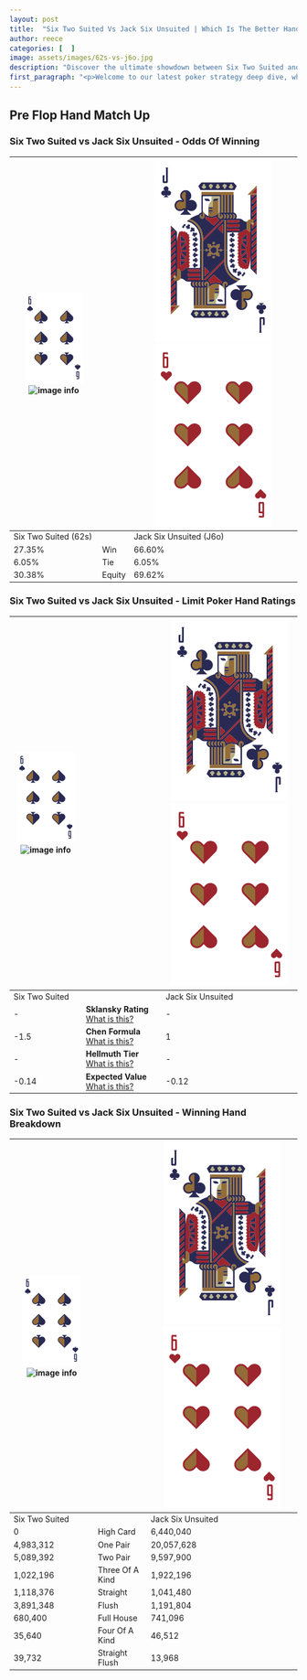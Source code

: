```yaml
---
layout: post
title:  "Six Two Suited Vs Jack Six Unsuited | Which Is The Better Hand In Poker? A Complete Guide"
author: reece
categories: [  ]
image: assets/images/62s-vs-j6o.jpg
description: "Discover the ultimate showdown between Six Two Suited and Jack Six Unsuited in poker! Uncover the odds, strategies, and scenarios where one hand triumphs over the other. Get ready to up your poker game with this thrilling analysis."
first_paragraph: "<p>Welcome to our latest poker strategy deep dive, where we're pitting two distinct hands against each other in a high-stakes showdown: Six Two Suited vs Jack Six Unsuited.</p><p>In the dynamic world of poker, every decision counts, and knowing which hand holds the upper hand is key to your success at the table.</p><p>In this article, we'll dissect these two hands, explore the scenarios where one dominates the other, and equip you with the knowledge to make strategic choices that can tip the odds in your favor.</p><p>Get ready to unravel the intriguing dynamics of these poker hands and elevate your game to new heights.</p>"
---
```




[comment]: # (sp0)

## Pre Flop Hand Match Up

<div class="table hand-ratings" markdown="1"> 



### Six Two Suited vs Jack Six Unsuited - Odds Of Winning


    
| ![image info](assets/images/hand1/6.png) ![image info](assets/images/hand1/2s.png) |  | ![image info](assets/images/hand2/J.png) ![image info](assets/images/hand2/6o.png) |
| -------- | -------- | -------- |
| Six Two Suited (62s) |  | Jack Six Unsuited (J6o) |
| 27.35% | Win | 66.60% |
| 6.05% | Tie | 6.05% |
| 30.38% | Equity | 69.62% |




[comment]: # (sp1)



### Six Two Suited vs Jack Six Unsuited - Limit Poker Hand Ratings


    
| ![image info](assets/images/hand1/6.png) ![image info](assets/images/hand1/2s.png) |  | ![image info](assets/images/hand2/J.png) ![image info](assets/images/hand2/6o.png) |
| -------- | -------- | -------- |
| Six Two Suited |  | Jack Six Unsuited |
| - | **Sklansky Rating** [What is this?](/sklansky-rating-explained) | - |
| -1.5 | **Chen Formula** [What is this?](/chen-formula-explained) | 1 |
| - | **Hellmuth Tier** [What is this?](/Hellmuth-tier-explained) | - |
| -0.14 | **Expected Value** [What is this?](/expected-value-explained) | -0.12 |




[comment]: # (sp2)



### Six Two Suited vs Jack Six Unsuited - Winning Hand Breakdown


    
| ![image info](assets/images/hand1/6.png) ![image info](assets/images/hand1/2s.png) |  | ![image info](assets/images/hand2/J.png) ![image info](assets/images/hand2/6o.png) |
| -------- | -------- | -------- |
| Six Two Suited |  | Jack Six Unsuited |
| 0 | High Card | 6,440,040 |
| 4,983,312 | One Pair | 20,057,628 |
| 5,089,392 | Two Pair | 9,597,900 |
| 1,022,196 | Three Of A Kind | 1,922,196 |
| 1,118,376 | Straight | 1,041,480 |
| 3,891,348 | Flush | 1,191,804 |
| 680,400 | Full House | 741,096 |
| 35,640 | Four Of A Kind | 46,512 |
| 39,732 | Straight Flush | 13,968 |




[comment]: # (sp3)



</div>

[comment]: # (sp4)



[comment]: # (sp5)

